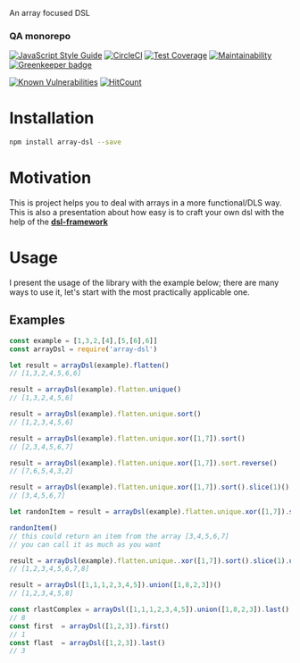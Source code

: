 
An array focused DSL
<!--- destination qa rewrite begin -->
### QA monorepo
[![JavaScript Style Guide](https://img.shields.io/badge/code_style-standard-brightgreen.svg)](https://standardjs.com)
[![CircleCI](https://circleci.com/gh/vidaxl-com/cowlog/tree/master.svg?style=svg)](https://circleci.com/gh/vidaxl-com/cowlog/tree/master)
[![Test Coverage](https://api.codeclimate.com/v1/badges/d3fce811aecbe5c73ffb/test_coverage)](https://codeclimate.com/github/vidaxl-com/cowlog/test_coverage)
[![Maintainability](https://api.codeclimate.com/v1/badges/d3fce811aecbe5c73ffb/maintainability)](https://codeclimate.com/github/vidaxl-com/cowlog/maintainability)
[![Greenkeeper badge](https://badges.greenkeeper.io/vidaxl-com/cowlog.svg)](https://greenkeeper.io/)

[![Known Vulnerabilities](https://snyk.io/test/github/vidaxl-com/cowlog/badge.svg?targetFile=packages%2Fdsl-framework%2Fpackage.json)](https://snyk.io/test/github/vidaxl-com/cowlog?targetFile=packages%2Fdsl-framework%2Fpackage.json)
[![HitCount](http://hits.dwyl.com/vidaxl.com/cowlog.svg)](http://hits.dwyl.com/{username}/{project-name})
<!---
[![FOSSA Status](https://app.fossa.io/api/projects/git%2Bgithub.com%2Fvidaxl-com%2Fcowlog.svg?type=shield)](https://app.fossa.io/projects/git%2Bgithub.com%2Fvidaxl-com%2Fcowlog?ref=badge_shield)
-->
<!--- destination qa rewrite end -->

# Installation
```bash
npm install array-dsl --save
```

# Motivation
This is project helps you to deal with arrays in a more functional/DLS way. This is also a presentation about how easy is to craft your own dsl with the help of the
**[dsl-framework](https://github.com/vidaxl-com/cowlog/tree/master/packages/dsl-framework)**
# Usage
I present the usage of the library with the example below; there are many ways to use it, let's start with the most
practically applicable one.

## Examples

```javascript 1.8
const example = [1,3,2,[4],[5,[6],6]]
const arrayDsl = require('array-dsl')

let result = arrayDsl(example).flatten()
// [1,3,2,4,5,6,6]

result = arrayDsl(example).flatten.unique()
// [1,3,2,4,5,6]

result = arrayDsl(example).flatten.unique.sort()
// [1,2,3,4,5,6]

result = arrayDsl(example).flatten.unique.xor([1,7]).sort()
// [2,3,4,5,6,7]

result = arrayDsl(example).flatten.unique.xor([1,7]).sort.reverse()
// [7,6,5,4,3,2]

result = arrayDsl(example).flatten.unique.xor([1,7]).sort().slice(1)()
// [3,4,5,6,7]

let randonItem = result = arrayDsl(example).flatten.unique.xor([1,7]).sort().slice(1).randomItem()

randonItem()
// this could return an item from the array [3,4,5,6,7]
// you can call it as much as you want

result = arrayDsl(example).flatten.unique..xor([1,7]).sort().slice(1).union([1,8,2,3])()
// [1,2,3,4,5,6,7,8]

result = arrayDsl([1,1,1,2,3,4,5]).union([1,8,2,3])()
// [1,2,3,4,5,8]

const rlastComplex = arrayDsl([1,1,1,2,3,4,5]).union([1,8,2,3]).last()
// 8
const first  = arrayDsl([1,2,3]).first()
// 1
const flast  = arrayDsl([1,2,3]).last()
// 3

```
